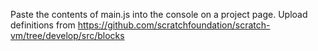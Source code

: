 Paste the contents of main.js into the console on a project page. Upload definitions from https://github.com/scratchfoundation/scratch-vm/tree/develop/src/blocks
